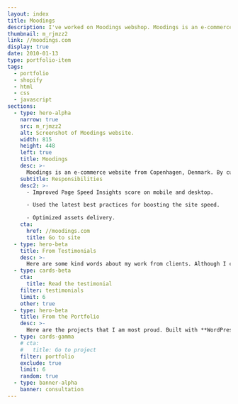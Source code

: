 ```yaml
---
layout: index
title: Moodings
description: I've worked on Moodings webshop. Moodings is an e-commerce company that helps designers and artists compete on the market.
thumbnail: m_rjmzz2
link: //moodings.com
display: true
date: 2010-01-13
type: portfolio-item
tags:
  - portfolio
  - shopify
  - html
  - css
  - javascript
sections:
  - type: hero-alpha
    narrow: true
    src: m_rjmzz2
    alt: Screenshot of Moodings website.
    width: 815
    height: 448
    left: true
    title: Moodings
    desc: >-
      Moodings is an e-commerce website from Copenhagen, Denmark. By curating upcoming and established design and art, they help designers and artists compete on the market. The website runs on Shopify.
    subtitle: Responsibilities
    desc2: >-
      - Improved Page Speed Insights score on mobile and desktop.

      - Used the latest best practices for boosting the site speed.

      - Optimized assets delivery.
    cta:
      href: //moodings.com
      title: Go to site
  - type: hero-beta
    title: From Testimonials
    desc: >-
      Here are some kind words about my work from clients. Although I collaborated with clients from more than 10 countries, most of them came from **The United States**.
  - type: cards-beta
    cta:
      title: Read the testimonial
    filter: testimonials
    limit: 6
    other: true
  - type: hero-beta
    title: From the Portfolio
    desc: >-
      Here are the projects that I am most proud. Built with **WordPress**, **Shopify**, **Jekyll**, and **Hugo**, among others.
  - type: cards-gamma
    # cta:
    #   title: Go to project
    filter: portfolio
    exclude: true
    limit: 6
    random: true
  - type: banner-alpha
    banner: consultation
---
```

